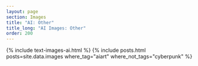 ```yaml
---
layout: page
section: Images
title: "AI: Other"
title_long: "AI Images: Other"
order: 200
---
```


{% include text-images-ai.html %}
{% include posts.html posts=site.data.images where_tag="aiart" where_not_tags="cyberpunk" %}
